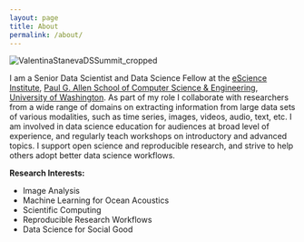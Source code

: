 ```yaml
---
layout: page
title: About
permalink: /about/
---
```





![ValentinaStanevaDSSummit_cropped](https://github.com/valentina-s/valentina-s.github.io/assets/11621647/e37a2f22-f313-4cb4-a06a-ecf146602927)



I am a Senior Data Scientist and Data Science Fellow at the [eScience Institute](https://escience.washington.edu/), [Paul G. Allen School of Computer Science & Engineering](https://www.cs.washington.edu/), [University of Washington](https://www.washington.edu/). As part of my role I collaborate with researchers from a wide range of domains on extracting information from large data sets of various modalities, such as time series, images, videos, audio, text, etc. I am involved in data science education for audiences at broad level of experience, and regularly teach workshops on introductory and advanced topics. I support open science and reproducible research, and strive to help others adopt better data science workflows.

**Research Interests:**

* Image Analysis
* Machine Learning for Ocean Acoustics
* Scientific Computing
* Reproducible Research Workflows
* Data Science for Social Good
